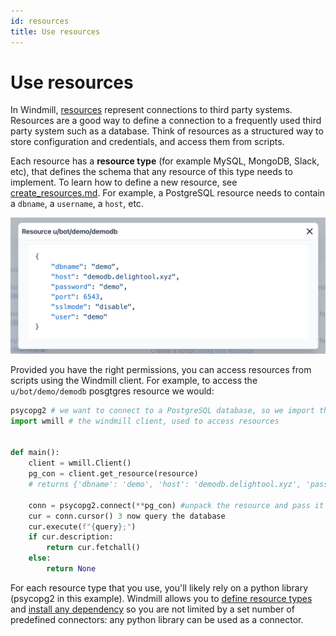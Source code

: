 ```yaml
---
id: resources
title: Use resources
---
```


# Use resources

In Windmill, [resources](../reference#resource) represent connections to third
party systems. Resources are a good way to define a connection to a frequently
used third party system such as a database. Think of resources as a structured
way to store configuration and credentials, and access them from scripts.

Each resource has a **resource type** (for example MySQL, MongoDB, Slack, etc),
that defines the schema that any resource of this type needs to implement. To
learn how to define a new resource, see [create_resources.md](create_resources).
For example, a PostgreSQL resource needs to contain a `dbname`, a `username`, a
`host`, etc.

![PostgreSQL DB](../assets/how_to/resource_demodb.png)

Provided you have the right permissions, you can access resources from scripts
using the Windmill client. For example, to access the `u/bot/demo/demodb`
posgtgres resource we would:

```python
psycopg2 # we want to connect to a PostgreSQL database, so we import the `psycopg2` connector
import wmill # the windmill client, used to access resources


def main():
    client = wmill.Client()
    pg_con = client.get_resource(resource)
	# returns {'dbname': 'demo', 'host': 'demodb.delightool.xyz', 'password': 'demo', 'port': 6543, 'sslmode': 'disable', 'user': 'demo'}

    conn = psycopg2.connect(**pg_con) #unpack the resource and pass it to psycopg2
    cur = conn.cursor() 3 now query the database
    cur.execute(f"{query};")
    if cur.description:
        return cur.fetchall()
    else:
        return None
```

For each resource type that you use, you'll likely rely on a python library
(psycopg2 in this example). Windmill allows you to
[define resource types](create_resources) and
[install any dependency](dependencies) so you are not limited by a set number of
predefined connectors: any python library can be used as a connector.
